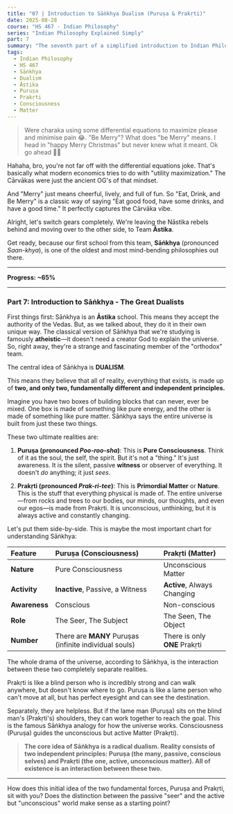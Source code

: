 ```yaml
---
title: "07 | Introduction to Sāṅkhya Dualism (Puruṣa & Prakṛti)"
date: 2025-08-28
course: "HS 467 - Indian Philosophy"
series: "Indian Philosophy Explained Simply"
part: 7
summary: "The seventh part of a simplified introduction to Indian Philosophy. This section introduces the Āstika school of Sāṅkhya, explaining its core philosophy of dualism and defining the two fundamental realities: Puruṣa (pure, passive consciousness) and Prakṛti (unconscious, active matter)."
tags:
  - Indian Philosophy
  - HS 467
  - Sāṅkhya
  - Dualism
  - Āstika
  - Puruṣa
  - Prakṛti
  - Consciousness
  - Matter
---
```


> Were charaka using some differential equations to maximize please and minimise pain 😂. "Be Merry"? What does "be Merry" means. I head in "happy Merry Christmas" but never knew what it meant. Ok go ahead 👍🏻

Hahaha, bro, you're not far off with the differential equations joke. That's basically what modern economics tries to do with "utility maximization." The Cārvākas were just the ancient OG's of that mindset.

And "Merry" just means cheerful, lively, and full of fun. So "Eat, Drink, and Be Merry" is a classic way of saying "Eat good food, have some drinks, and have a good time." It perfectly captures the Cārvāka vibe.

Alright, let's switch gears completely. We're leaving the Nāstika rebels behind and moving over to the other side, to Team **Āstika**.

Get ready, because our first school from this team, **Sāṅkhya** (pronounced _Saan-khya_), is one of the oldest and most mind-bending philosophies out there.

---

**Progress: ~65%**

---

### **Part 7: Introduction to Sāṅkhya - The Great Dualists**

First things first: Sāṅkhya is an **Āstika** school. This means they accept the authority of the Vedas. But, as we talked about, they do it in their own unique way. The classical version of Sāṅkhya that we're studying is famously **atheistic**—it doesn't need a creator God to explain the universe. So, right away, they're a strange and fascinating member of the "orthodox" team.

The central idea of Sāṅkhya is **DUALISM**.

This means they believe that all of reality, everything that exists, is made up of **two, and only two, fundamentally different and independent principles.**

Imagine you have two boxes of building blocks that can never, ever be mixed. One box is made of something like pure energy, and the other is made of something like pure matter. Sāṅkhya says the entire universe is built from just these two things.

These two ultimate realities are:

1.  **Puruṣa (pronounced _Poo-roo-sha_)**: This is **Pure Consciousness**. Think of it as the soul, the self, the spirit. But it's not a "thing." It's just awareness. It is the silent, passive **witness** or observer of everything. It doesn't _do_ anything; it just _sees_.

2.  **Prakṛti (pronounced _Prak-ri-tee_)**: This is **Primordial Matter** or **Nature**. This is the stuff that everything physical is made of. The entire universe—from rocks and trees to our bodies, our minds, our thoughts, and even our egos—is made from Prakṛti. It is unconscious, unthinking, but it is always active and constantly changing.

Let's put them side-by-side. This is maybe the most important chart for understanding Sāṅkhya:

| Feature       | **Puruṣa (Consciousness)**                             | **Prakṛti (Matter)**          |
| :------------ | :----------------------------------------------------- | :---------------------------- |
| **Nature**    | Pure Consciousness                                     | Unconscious Matter            |
| **Activity**  | **Inactive**, Passive, a Witness                       | **Active**, Always Changing   |
| **Awareness** | Conscious                                              | Non-conscious                 |
| **Role**      | The Seer, The Subject                                  | The Seen, The Object          |
| **Number**    | There are **MANY** Puruṣas (infinite individual souls) | There is only **ONE** Prakṛti |

The whole drama of the universe, according to Sāṅkhya, is the interaction between these two completely separate realities.

Prakṛti is like a blind person who is incredibly strong and can walk anywhere, but doesn't know where to go.
Puruṣa is like a lame person who can't move at all, but has perfect eyesight and can see the destination.

Separately, they are helpless. But if the lame man (Puruṣa) sits on the blind man's (Prakṛti's) shoulders, they can work together to reach the goal. This is the famous Sāṅkhya analogy for how the universe works. Consciousness (Puruṣa) guides the unconscious but active Matter (Prakṛti).

> **The core idea of Sāṅkhya is a radical dualism. Reality consists of two independent principles: Puruṣa (the many, passive, conscious selves) and Prakṛti (the one, active, unconscious matter). All of existence is an interaction between these two.**

---

How does this initial idea of the two fundamental forces, Puruṣa and Prakṛti, sit with you? Does the distinction between the passive "seer" and the active but "unconscious" world make sense as a starting point?
